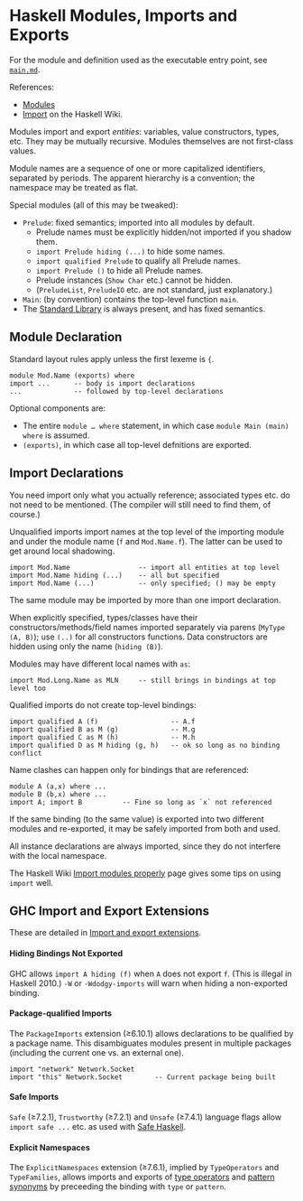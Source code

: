 Haskell Modules, Imports and Exports
====================================

For the module and definition used as the executable entry point,
see [`main.md`](./main.md).

References:
- [Modules][h2010-modules]
- [Import][hw-import] on the Haskell Wiki.

Modules import and export _entities_: variables, value constructors,
types, etc. They may be mutually recursive. Modules themselves are not
first-class values.

Module names are a sequence of one or more capitalized identifiers,
separated by periods. The apparent hierarchy is a convention; the
namespace may be treated as flat.

Special modules (all of this may be tweaked):
- `Prelude`: fixed semantics; imported into all modules by default.
  - Prelude names must be explicitly hidden/not imported if you shadow them.
  - `import Prelude hiding (...)` to hide some names.
  - `import qualified Prelude` to qualify all Prelude names.
  - `import Prelude ()` to hide all Prelude names.
  - Prelude instances (`Show Char` etc.) cannot be hidden.
  - (`PreludeList`, `PreludeIO` etc. are not standard, just explanatory.)
- `Main`: (by convention) contains the top-level function `main`.
- The [Standard Library] is always present, and has fixed semantics.


Module Declaration
------------------

Standard layout rules apply unless the first lexeme is `{`.

    module Mod.Name (exports) where
    import ...      -- body is import declarations
    ...             -- followed by top-level declarations

Optional components are:
- The entire `module … where` statement, in which case
  `module Main (main) where` is assumed.
- `(exports)`, in which case all top-level defnitions are exported.


Import Declarations
-------------------

You need import only what you actually reference; associated types
etc. do not need to be mentioned. (The compiler will still need to
find them, of course.)

Unqualified imports import names at the top level of the importing
module and under the module name (`f` and `Mod.Name.f`). The latter
can be used to get around local shadowing.

    import Mod.Name                 -- import all entities at top level
    import Mod.Name hiding (...)    -- all but specified
    import Mod.Name (...)           -- only specified; () may be empty

The same module may be imported by more than one import declaration.

When explicitly specified, types/classes have their
constructors/methods/field names imported separately via parens
(`MyType (A, B)`); use `(..)` for all constructors functions. Data
constructors are hidden using only the name (`hiding (B)`).

Modules may have different local names with `as`:

    import Mod.Long.Name as MLN     -- still brings in bindings at top level too

Qualified imports do not create top-level bindings:

    import qualified A (f)                  -- A.f
    import qualified B as M (g)             -- M.g
    import qualified C as M (h)             -- M.h
    import qualified D as M hiding (g, h)   -- ok so long as no binding conflict

Name clashes can happen only for bindings that are referenced:

    module A (a,x) where ...
    module B (b,x) where ...
    import A; import B          -- Fine so long as `x` not referenced

If the same binding (to the same value) is exported into two different
modules and re-exported, it may be safely imported from both and used.

All instance declarations are always imported, since they do not
interfere with the local namespace.

The Haskell Wiki [Import modules properly][hw-proper] page gives
some tips on using `import` well.


GHC Import and Export Extensions
--------------------------------

These are detailed in [Import and export extensions][ghc-ex-impexp].

#### Hiding Bindings Not Exported

GHC allows `import A hiding (f)` when `A` does not export `f`. (This
is illegal in Haskell 2010.) `-W` or `-Wdodgy-imports` will warn when
hiding a non-exported binding.

#### Package-qualified Imports

The `PackageImports` extension (≥6.10.1) allows declarations to be
qualified by a package name. This disambiguates modules present in
multiple packages (including the current one vs. an external one).

    import "network" Network.Socket
    import "this" Network.Socket        -- Current package being built

#### Safe Imports

`Safe` (≥7.2.1), `Trustworthy` (≥7.2.1) and `Unsafe` (≥7.4.1) language
flags allow `import safe ...` etc. as used with [Safe Haskell].

#### Explicit Namespaces

The `ExplicitNamespaces` extension (≥7.6.1), implied by
`TypeOperators` and `TypeFamilies`, allows imports and exports of
[type operators] and [pattern synonyms] by preceeding the binding with
`type` or `pattern`.



<!-------------------------------------------------------------------->
[ghc-ex-impexp]: https://downloads.haskell.org/~ghc/latest/docs/html/users_guide/glasgow_exts.html#import-and-export-extensions
[h2010-modules]: https://www.haskell.org/onlinereport/haskell2010/haskellch5.html
[hw-proper]: https://wiki.haskell.org/Import_modules_properly
[hw-import]: https://wiki.haskell.org/Import
[pattern synonyms]: https://downloads.haskell.org/~ghc/latest/docs/html/users_guide/glasgow_exts.html#patsyn-impexp
[safe haskell]: https://downloads.haskell.org/~ghc/latest/docs/html/users_guide/safe_haskell.html
[standard library]: https://www.haskell.org/onlinereport/haskell2010/haskellpa2.html
[type operators]: https://downloads.haskell.org/~ghc/latest/docs/html/users_guide/glasgow_exts.html#type-operators
